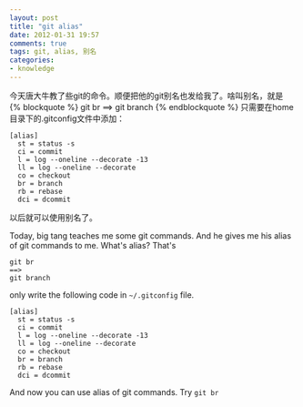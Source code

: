 ```yaml
---
layout: post
title: "git alias"
date: 2012-01-31 19:57
comments: true
tags: git, alias, 别名
categories:
- knowledge
---
```

今天唐大牛教了些git的命令。顺便把他的git别名也发给我了。啥叫别名，就是
{% blockquote %}
git br
==>
git branch
{% endblockquote %}
只需要在home目录下的.gitconfig文件中添加：
```
[alias]
  st = status -s
  ci = commit
  l = log --oneline --decorate -13
  ll = log --oneline --decorate
  co = checkout
  br = branch
  rb = rebase
  dci = dcommit
```

以后就可以使用别名了。

<!-- more -->
Today, big tang teaches me some git commands. And he gives me his alias of git commands to me. What's alias? That's
```
git br
==>
git branch

```

only write the following code in `~/.gitconfig` file.
```
[alias]
  st = status -s
  ci = commit
  l = log --oneline --decorate -13
  ll = log --oneline --decorate
  co = checkout
  br = branch
  rb = rebase
  dci = dcommit

```
And now you can use alias of git commands. Try `git br`
